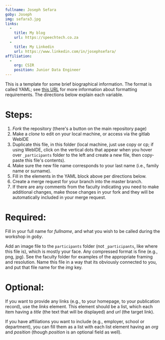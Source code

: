 ```yaml
---
fullname: Joseph Sefara
goby: Joseph
img: sefara3.jpg
links:
  -
    title: My blog
    url: https://speechtech.co.za
  -
    title: My Linkedin
    url: https://www.linkedin.com/in/josephsefara/
affiliation:
  -
    org: CSIR
    position: Junior Data Engineer
---
```

This is a template for some brief biographical information.  The format is called YAML; see [this URL](http://yaml.org/spec/) for more information about formatting requirements.  The directions below explain each variable.

# Steps:

 1. *Fork* the repository (there's a button on the main repository page)
 2. Make a *clone* to edit on your local machine, or access via the gitlab WebIDE
 3. Duplicate this file, in this folder (local machine, just use copy or cp; if using WebIDE, click on the vertical dots that appear when you hover over `_participants` folder to the left and create a new file, then copy-paste this file's contents).
 4. Make sure the new file name corresponds to your last name (i.e., family name or surname).
 5. Fill in the elements in the YAML block above per directions below.
 6. Create a merge request for your branch into the master branch.
 7. If there are any comments from the faculty indicating you need to make additional changes, make those changes in your fork and they will be automatically included in your merge request.

# Required:

Fill in your full name for *fullname*, and what you wish to be called during the workshop in *goby*.

Add an image file to the `participants` folder (not `_participants`, like where this file is), which is mostly your face.  Any compressed format is fine (e.g., png, jpg).  See the faculty folder for examples of the appropriate framing and resolution.  Name this file in a way that its obviously connected to you, and put that file name for the *img* key.

# Optional:

If you want to provide any links (e.g., to your homepage, to your publication record), use the *links* element.  This element should be a list, which each item having a *title* (the text that will be displayed) and *url* (the target link).

If you have affiliations you want to include (e.g., employer, school or department), you can fill them as a list with each list element having an *org* and *position* (though *position* is an optional field as well).
